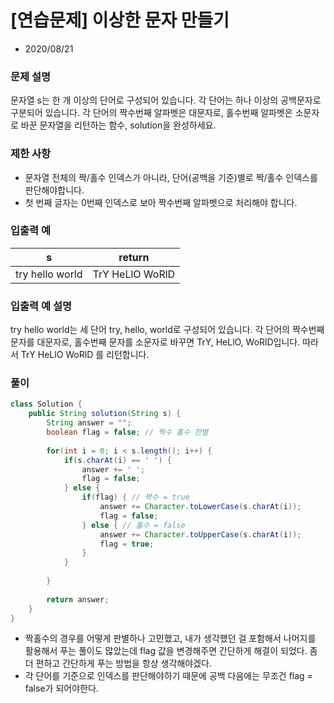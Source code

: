 # [연습문제] 이상한 문자 만들기

* 2020/08/21

### **문제 설명**

문자열 s는 한 개 이상의 단어로 구성되어 있습니다. 각 단어는 하나 이상의 공백문자로 구분되어 있습니다. 각 단어의 짝수번째 알파벳은 대문자로, 홀수번째 알파벳은 소문자로 바꾼 문자열을 리턴하는 함수, solution을 완성하세요.

### 제한 사항

- 문자열 전체의 짝/홀수 인덱스가 아니라, 단어(공백을 기준)별로 짝/홀수 인덱스를 판단해야합니다.
- 첫 번째 글자는 0번째 인덱스로 보아 짝수번째 알파벳으로 처리해야 합니다.

### 입출력 예

|s|return|
|------|---|
|try hello world|TrY HeLlO WoRlD|


### 입출력 예 설명

try hello world는 세 단어 try, hello, world로 구성되어 있습니다. 각 단어의 짝수번째 문자를 대문자로, 홀수번째 문자를 소문자로 바꾸면 TrY, HeLlO, WoRlD입니다. 따라서 TrY HeLlO WoRlD 를 리턴합니다.

### 풀이

```java
class Solution {
    public String solution(String s) {
        String answer = "";
        boolean flag = false; // 짝수 홀수 판별
        
        for(int i = 0; i < s.length(); i++) {
            if(s.charAt(i) == ' ') {
                answer += ' ';
                flag = false;
            } else {
                if(flag) { // 짝수 = true
                    answer += Character.toLowerCase(s.charAt(i));
                    flag = false;
                } else { // 홀수 = false
                    answer += Character.toUpperCase(s.charAt(i));
                    flag = true;
                }
            }
            
        }
        
        return answer;
    }
}
```

- 짝홀수의 경우를 어떻게 판별하나 고민했고, 내가 생각했던 걸 포함해서 나머지를 활용해서 푸는 풀이도 많았는데 flag 값을 변경해주면 간단하게 해결이 되었다. 좀 더 편하고 간단하게 푸는 방법을 항상 생각해야겠다.
- 각 단어를 기준으로 인덱스를 판단해야하기 때문에 공백 다음에는 무조건 flag = false가 되어야한다.
